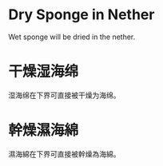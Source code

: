 # Dry Sponge in Nether
Wet sponge will be dried in the nether.

# 干燥湿海绵
湿海绵在下界可直接被干燥为海绵。

# 幹燥濕海綿
濕海綿在下界可直接被幹燥為海綿。
